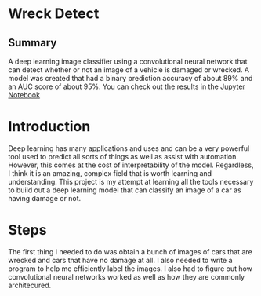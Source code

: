 # Wreck Detect
## Summary
A deep learning image classifier using a convolutional neural network that can detect whether or not an image of a vehicle is damaged or wrecked. A model was created that had a binary prediction accuracy of about 89% and an AUC score of about 95%. You can check out the results in the [Jupyter Notebook](https://github.com/tpham222/Wreck_Detect/blob/master/WreckDetect_Tensorflow.ipynb)

# Introduction
Deep learning has many applications and uses and can be a very powerful tool used to predict all sorts of things as well as assist with automation. However, this comes at the cost of interpretability of the model. Regardless, I think it is an amazing, complex field that is worth learning and understanding. This project is my attempt at learning all the tools necessary to build out a deep learning model that can classify an image of a car as having damage or not. 

# Steps
The first thing I needed to do was obtain a bunch of images of cars that are wrecked and cars that have no damage at all. I also needed to write a program to help me efficiently label the images. I also had to figure out how convolutional neural networks worked as well as how they are commonly architecured.
